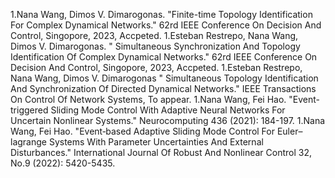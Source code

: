 


1.Nana Wang, Dimos V. Dimarogonas. "Finite-time Topology Identification For Complex Dynamical Networks." 62rd IEEE Conference On Decision And Control, Singopore, 2023,  Accpeted.
1.Esteban Restrepo, Nana Wang, Dimos V. Dimarogonas. " Simultaneous Synchronization And Topology Identification Of Complex Dynamical Networks." 62rd IEEE Conference On Decision And Control, Singopore, 2023, Accpeted.
1.Esteban Restrepo, Nana Wang, Dimos V. Dimarogonas " Simultaneous Topology Identification And Synchronization Of Directed Dynamical Networks." IEEE Transactions On Control Of Network Systems, To appear.
1.Nana Wang, Fei Hao. "Event-triggered Sliding Mode Control With Adaptive Neural Networks For Uncertain Nonlinear Systems." Neurocomputing 436 (2021): 184-197.
1.Nana Wang, Fei Hao. "Event‐based Adaptive Sliding Mode Control For Euler–lagrange Systems With Parameter Uncertainties And External Disturbances." International Journal Of Robust And Nonlinear Control 32, No.9 (2022): 5420-5435.


